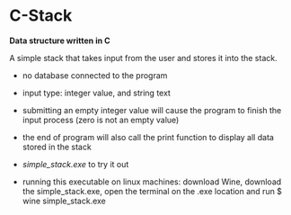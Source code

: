 # C-Stack
<strong> Data structure written in C </strong>

A simple stack that takes input from the user and stores it into the stack. 


- no database connected to the program

- input type: integer value, and string text

- submitting an empty integer value will cause the program to finish the input process (zero is not an empty value)

- the end of program will also call the print function to display all data stored in the stack

- <em>simple_stack.exe</em> to try it out

- running this executable on linux machines: download Wine, download the simple_stack.exe, open the terminal on the .exe location and run $ wine simple_stack.exe
